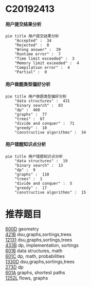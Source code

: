 # C20192413

<!-- tabs:start -->



#### **用户提交结果分析**

```mermaid
pie title 用户提交结果分析
    "Accepted" :  34
    "Rejected" :  0
    "Wrong answer" :  39
    "Runtime error" :  7
    "Time limit exceeded" :  3
    "Memory limit exceeded" :  4
    "Compilation error" :  4
    "Partial" :  0
```

#### **用户做题类型偏好分析**

```mermaid
pie title 用户做题类型偏好分析
    "data structures" :  431
    "binary search" :  83
    "dp" :  460
    "graphs" :  77
    "trees" :  67
    "divide and conquer" :  71
    "greedy" :  10
    "constructive algorithms" :  34
```
#### **用户错题知识点分析**

```mermaid
pie title 用户错题知识点分析
    "data structures" :  19
    "binary search" :  13
    "dp" :  9
    "graphs" :  110
    "trees" :  1
    "divide and conquer" :  5
    "greedy" :  17
    "constructive algorithms" :  15
```



<!-- tabs:end -->
# 推荐题目
[600D](https://codeforces.com/contest/600/problem/D)		geometry		  
[421B](https://codeforces.com/contest/421/problem/B)		dsu,graphs,sortings,trees		  
[12131](https://codeforces.com/contest/1213/problem/1)		dsu,graphs,sortings,trees		  
[433B](https://codeforces.com/contest/433/problem/B)		dp,
                        implementation,
                        sortings		  
[601B](https://codeforces.com/contest/601/problem/B)		data structures,
                        math		  
[601C](https://codeforces.com/contest/601/problem/C)		dp,
                        math,
                        probabilities		  
[1330D](https://codeforces.com/contest/1330/problem/D)		dsu,graphs,sortings,trees		  
[273D](https://codeforces.com/contest/273/problem/D)		dp		  
[601A](https://codeforces.com/contest/601/problem/A)		graphs,
                        shortest paths		  
[1252L](https://codeforces.com/contest/1252/problem/L)		flows,
                        graphs		  
